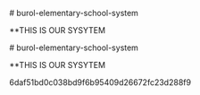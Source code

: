 
﻿# burol-elementary-school-system

 **THIS IS OUR SYSYTEM

﻿# burol-elementary-school-system

 **THIS IS OUR SYSYTEM

6daf51bd0c038bd9f6b95409d26672fc23d288f9
